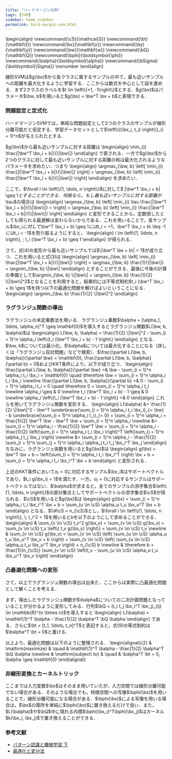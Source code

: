 ```yaml
---
title: "ハードマージンSVM"
tags: [SVM]
sidebar: home_sidebar
permalink: hard-margin-svm.html
---
```


\begin{align}
\newcommand{\cS}{\mathcal{S}}
\newcommand{\bt}{\mathbf{t}}
\newcommand{\bx}{\mathbf{x}}
\newcommand{\by}{\mathbf{y}}
\newcommand{\bw}{\mathbf{w}}
\newcommand{\bQ}{\mathbf{Q}}
\newcommand{\bphi}{\boldsymbol{\phi}}
\newcommand{\balpha}{\boldsymbol{\alpha}}
\newcommand{\bSigma}{\boldsymbol{\Sigma}} \nonumber
\end{align}

線形SVMは$g(\bx)$から各クラスに属するサンプルの中で，最も近いサンプルへの距離を最大化するように学習する．ここからは数式を中心として話を進める．まず2クラスのラベルを$t \in \left\\{+1, -1\right\\}$とする．$g(\bx)$はパラメータ$\bw, b$を用いると$g(\bx) = \bw^T \bx + b$と表現できる．

### 問題設定と定式化

ハードマージンSVMでは，単純な問題設定として2つのクラスのサンプルが線形分離可能だと仮定する．学習データセットとして$\left\\{(\bx_i, t_i) \right\\}_{i = 1}^n$が与えられたとする．

$g(\bx)$から最も近いサンプルに対する距離は
\begin{align}
\min_{i} \frac{|\bw^T \bx_i + b|}{\\|\bw\\|}
\end{align}
で表される．一方で$g(\bx)$から2つのクラスに対して最も近いサンプルに対する距離の和は最大化されるようなパラメータを求めたい．つまり
\begin{align}
\argmax_{\bw, b} \left[ \min_{i}  \frac{2|\bw^T \bx_i + b|}{\\|\bw\\|} \right] = \argmax_{\bw, b} \left[ \min_{i} \frac{|\bw^T \bx_i + b|}{\\|\bw\\|} \right]
\end{align}
を求めたい．

ここで，$\forall i \in \left\\{1, \dots, n \right\\}$に対して$ \|\bw^T \bx_i + b\| \geq 1$とすることができる．何故なら，もし最も近いサンプルに対する距離が$\tau$の場合は
\begin{align}
\argmax_{\bw, b} \left[ \min_{i} \tau \frac{|\bw^T \bx_i + b|}{\\|\bw\\|} =  \right] = \argmax_{\bw, b} \left[ \min_{i} \frac{|\bw^T \bx_i + b|}{\\|\bw\\|} \right]
\end{align}
と変形できることから，定数倍したとしても得られる最適解は変わらないからである．これを用いることで，各サンプル$\bx_i$に対して$\bw^T \bx_i + b\ \geq 1$には$t_i = +1$，$\bw^T \bx_i + b\ \leq -1$には$t_i = -1$を割り振るようにすると，
\begin{align}
i \in \left\\{1, \ldots, n \right\\}, \; t_i (\bw^T \bx_i + b) \geq 1
\end{align}
が得られる．

さて，式(4)の変形から最も近いサンプルでは$\|\bw^T \bx + b\| = 1$が成り立つ．これを用いると式(3)は
\begin{align}
\argmax_{\bw, b} \left[ \min_{i} \frac{|\bw^T \bx_i + b|}{\\|\bw\\|} \right] = \argmax_{\bw, b} \frac{1}{\\|\bw\\|} = \argmin_{\bw, b} \\|\bw\\|
\end{align}
とすることができる．最後に今後の計算の準備として$\argmin_{\bw, b} \\|\bw\\| = \argmin_{\bw, b} \frac{1}{2} \\|\bw\\|^2$となることを利用すると，結果的には不等式制約$t_i (\bw^T \bx_i + b) \geq 1$を持つ以下の最適化問題を解けばよいということになる．
\begin{align}
\argmin_{\bw, b} \frac{1}{2} \\|\bw\\|^2
\end{align}

### ラグランジュ関数の導出

ラグランジュの未定乗数法を用いる．ラグランジュ乗数$\balpha = [\alpha_1, \ldots, \alpha_n]^T \geq \mathbf{0}$を導入するとラグランジュ関数$L(\bw, b, \balpha)$は
\begin{align}
L(\bw, b, \balpha) = \frac{1}{2} \\|\bw\\|^2 - \sum_{i = 1}^n \alpha_i \left\\{t_i (\bw^T \bx_i + b) - 1 \right\\}
\end{align}
となる．$\bw, b$については最小化，$\balpha$については最大化することになる（詳しくは「ラグランジュ双対問題」などで検索）．$\frac{\partial L(\bw, b, \balpha)}{\partial \bw} = \mathbf{0}, \frac{\partial L(\bw, b, \balpha)}{\partial b} = 0$およびKKT条件により，以下が成り立つ．
\begin{align}
\frac{\partial L(\bw, b, \balpha)}{\partial \bw}
=& \bw - \sum_{i = 1}^n \alpha_i t_i \bx_i = \mathbf{0} \quad \therefore \bw
= \sum_{i = 1}^n \alpha_i t_i \bx_i \newline
\frac{\partial L(\bw, b, \balpha)}{\partial b} 
=& 0 - \sum_{i = 1}^n \alpha_i t_i = 0 \quad \therefore 0 = \sum_{i = 1}^n \alpha_i t_i \newline
\alpha_i \geq & 0 \newline
t_i (\bw^T \bx_i + b) - 1 \geq & 0 \newline
\alpha_i \left\\{t_i (\bw^T \bx_i + b) - 1 \right\\} =& 0
\end{align}
これらを用いてラグランジュ関数を変形する．
\begin{align}
L(\balpha) 
&= \frac{1}{2} \\|\bw\\|^2 - \bw^T \underbrace{\sum_{i = 1}^n \alpha_i t_i \bx_i}\_{= \bw} - b \underbrace{\sum_{i = 1}^n \alpha_i t_i}\_{= 0} + \sum_{i = 1}^n \alpha_i = \frac{1}{2} \bw^T \bw - \bw^T \bw + \sum_{i = 1}^n \alpha_i \newline
&= \sum_{i = 1}^n \alpha_i - \frac{1}{2} \bw^T \bw = \sum_{i = 1}^n \alpha_i - \frac{1}{2} \left(\sum_{i = 1}^n \alpha_i t_i \bx_i \right)^T \left(\sum_{j = 1}^n \alpha_j t_j \bx_j \right) \newline
&= \sum_{i = 1}^n \alpha_i - \frac{1}{2} \sum_{i = 1}^n \sum_{j = 1}^n \alpha_i \alpha_j t_i t_j \bx_i^T \bx_j
\end{align}
ちなみに，ラグランジュ係数を用いると$g(\bx)$は
\begin{align}
g(\bx) = \bw^T \bx + b = \left(\sum_{i = 1}^n \alpha_i t_i \bx_i^T \right) \bx + b = \sum_{i = 1}^n \alpha_i t_i \bx_i^T \bx + b
\end{align}
と変形される．

上述のKKT条件において$\alpha_i > 0$に対応するサンプル$\bx_i$はサポートベクトルであり，$t_i g(\bx_i) = 1$を満たす．一方，$\alpha_i = 0$に対応するサンプルはサポートベクトルではない．$\balpha$が求まると，全てのサンプルの添字集合$\left\\{1, \ldots, n \right\\}$の部分集合としてサポートベクトルの添字集合$\cS$が得られる．$\cS$を用いると$g(\bx)$は
\begin{align}
g(\bx) = \sum_{i = 1}^n \alpha_i t_i \bx_i^T \bx + b = \sum_{u \in \cS} \alpha_u t_u \bx_u^T \bx + b
\end{align}
となる．$\\#\cS = n_{\cS}$とし，$\forall i \in \left\\{1, \ldots, n \right\\}, \; t_i^2 = 1$を用いると$b$を以下のようにして求めることができる．
\begin{align}
& \sum_{v \in \cS} t_v^2 g(\bx_v) = \sum_{v \in \cS} g(\bx_v) = \sum_{v \in \cS} t_v \left\\{ t_v g(\bx_v) \right\\} = \sum_{v \in \cS} t_v \newline
& \sum_{v \in \cS} g(\bx_v) = \sum_{v \in \cS} \left( \sum_{u \in \cS} \alpha_u t_u \bx_u^T \bx_v + b \right) = \sum_{v \in \cS} \left( \sum_{u \in \cS} \alpha_u t_u \bx_u^T \bx_v \right) + n_{\cS} b \newline
& \therefore b = \frac{1}{n_{\cS}} \sum_{v \in \cS} \left(t_v - \sum_{u \in \cS} \alpha_u t_u \bx_u^T \bx_v \right)
\end{align}

### 凸最適化問題への変形

さて，以上でラグランジュ関数の導出は出来た．ここからは実際に凸最適化問題として解くことを考える．  

まず，導出したラグランジュ関数が$\balpha$についての二次計画問題となっていることが分かるように変形してみる．行列$\bQ = (t_i t_j \bx_i^T \bx_j)_{ij} \in \mathbb{R}^{n \times n}$を導入すると
\begin{align}
L(\balpha) = \mathbf{1}^T \balpha - \frac{1}{2} \balpha^T \bQ \balpha
\end{align}
である．さらに$\bt = [t_1, \ldots, t_n]^T$と表記すると，式(9)の等式制約は$\balpha^T \bt = 0$と書ける．

以上より，最適化問題は以下のように整理される．
\begin{alignat}{2}
& \mathrm{maximize} & \quad & \mathbf{1}^T \balpha - \frac{1}{2} \balpha^T \bQ \balpha \newline
& \mathrm{subject\ to} & \quad & \balpha^T \bt = 0, \balpha \geq \mathbf{0}
\end{alignat}

### 非線形変換とカーネルトリック

ここまでは入力変数$\bx$はそのまま用いていたが，入力空間では線形分離可能でない場合がある．そのような場合でも，特徴空間への写像$\bphi(\bx)$を用いることで，線形分離可能になる場合がある．$\bphi(\bx)$による写像を用いる場合は，$\bx$の箇所を単純に$\bphi(\bx)$に置き換えるだけで良い．また，$L(\balpha)$や$\bQ$中に現れる内積$\bphi(\bx_i)^T\bphi(\bx_j)$はカーネル$k(\bx_i, \bx_j)$で置き換えることができる．

### 参考文献

* [パターン認識と機械学習 下](https://www.maruzen-publishing.co.jp/item/b294551.html)
* [最適化と変分法](https://www.maruzen-publishing.co.jp/item/b294841.html)
